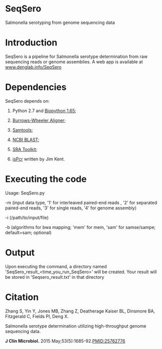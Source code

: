 # SeqSero
Salmonella serotyping from genome sequencing data


# Introduction 
SeqSero is a pipeline for Salmonella serotype determination from raw sequencing reads or genome assemblies. A web app is available at www.denglab.info/SeqSero 

# Dependencies 
SeqSero depends on:

1. Python 2.7 and [Biopython 1.65](http://biopython.org/wiki/Download); 

2. [Burrows-Wheeler Aligner](http://sourceforge.net/projects/bio-bwa/files/); 

3. [Samtools](http://sourceforge.net/projects/samtools/files/samtools/);

4. [NCBI BLAST](https://blast.ncbi.nlm.nih.gov/Blast.cgi?PAGE_TYPE=BlastDocs&DOC_TYPE=Download);

5. [SRA Toolkit](http://www.ncbi.nlm.nih.gov/Traces/sra/sra.cgi?cmd=show&f=software&m=software&s=software);

6. [isPcr](http://hgwdev.cse.ucsc.edu/~kent/exe/linux/) written by Jim Kent. 

# Executing the code 
Usage: SeqSero.py 

-m <int> (input data type, '1' for interleaved paired-end reads , '2' for separated paired-end reads, '3' for single reads, '4' for genome assembly) 

-i <file> (/path/to/input/file) 

-b <string> (algorithms for bwa mapping; 'mem' for mem, 'sam' for samse/sampe; default=sam; optional) 

# Output 
Upon executing the command, a directory named 'SeqSero_result_<time_you_run_SeqSero>' will be created. Your result will be stored in 'Seqsero_result.txt' in that directory

# Citation
Zhang S, Yin Y, Jones MB, Zhang Z, Deatherage Kaiser BL, Dinsmore BA, Fitzgerald C, Fields PI, Deng X.

Salmonella serotype determination utilizing high-throughput genome sequencing data.

**J Clin Microbiol.** 2015 May;53(5):1685-92.[PMID:25762776](http://jcm.asm.org/content/early/2015/03/05/JCM.00323-15)
